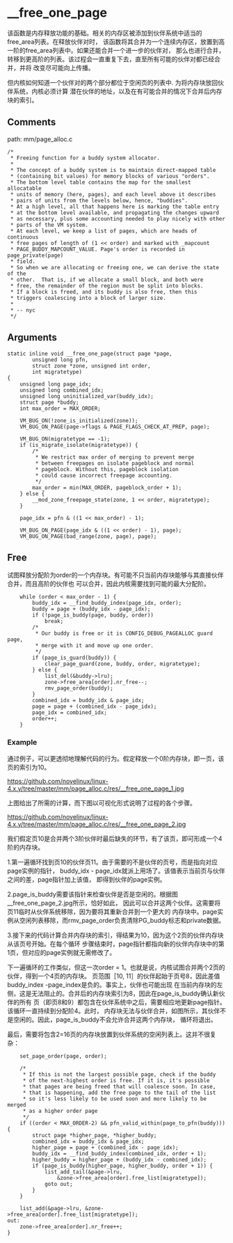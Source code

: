__free_one_page
========================================

该函数是内存释放功能的基础。相关的内存区被添加到伙伴系统中适当的free_area列表。在释放伙伴对时，
该函数将其合并为一个连续内存区，放置到高一阶的free_area列表中。如果还能合并一个进一步的伙伴对，
那么也进行合并，转移到更高阶的列表。该过程会一直重复下去，直至所有可能的伙伴对都已经合并，并将
改变尽可能向上传播。

但内核如何知道一个伙伴对的两个部分都位于空闲页的列表中. 为将内存块放回伙伴系统，内核必须计算
潜在伙伴的地址，以及在有可能合并的情况下合并后内存块的索引。

Comments
----------------------------------------

path: mm/page_alloc.c
```
/*
 * Freeing function for a buddy system allocator.
 *
 * The concept of a buddy system is to maintain direct-mapped table
 * (containing bit values) for memory blocks of various "orders".
 * The bottom level table contains the map for the smallest allocatable
 * units of memory (here, pages), and each level above it describes
 * pairs of units from the levels below, hence, "buddies".
 * At a high level, all that happens here is marking the table entry
 * at the bottom level available, and propagating the changes upward
 * as necessary, plus some accounting needed to play nicely with other
 * parts of the VM system.
 * At each level, we keep a list of pages, which are heads of continuous
 * free pages of length of (1 << order) and marked with _mapcount
 * PAGE_BUDDY_MAPCOUNT_VALUE. Page's order is recorded in page_private(page)
 * field.
 * So when we are allocating or freeing one, we can derive the state of the
 * other.  That is, if we allocate a small block, and both were
 * free, the remainder of the region must be split into blocks.
 * If a block is freed, and its buddy is also free, then this
 * triggers coalescing into a block of larger size.
 *
 * -- nyc
 */
```

Arguments
----------------------------------------

```
static inline void __free_one_page(struct page *page,
        unsigned long pfn,
        struct zone *zone, unsigned int order,
        int migratetype)
{
    unsigned long page_idx;
    unsigned long combined_idx;
    unsigned long uninitialized_var(buddy_idx);
    struct page *buddy;
    int max_order = MAX_ORDER;

    VM_BUG_ON(!zone_is_initialized(zone));
    VM_BUG_ON_PAGE(page->flags & PAGE_FLAGS_CHECK_AT_PREP, page);

    VM_BUG_ON(migratetype == -1);
    if (is_migrate_isolate(migratetype)) {
        /*
         * We restrict max order of merging to prevent merge
         * between freepages on isolate pageblock and normal
         * pageblock. Without this, pageblock isolation
         * could cause incorrect freepage accounting.
         */
        max_order = min(MAX_ORDER, pageblock_order + 1);
    } else {
        __mod_zone_freepage_state(zone, 1 << order, migratetype);
    }

    page_idx = pfn & ((1 << max_order) - 1);

    VM_BUG_ON_PAGE(page_idx & ((1 << order) - 1), page);
    VM_BUG_ON_PAGE(bad_range(zone, page), page);
```

Free
----------------------------------------

试图释放分配阶为order的一个内存块。有可能不只当前内存块能够与其直接伙伴合并，而且高阶的伙伴也
可以合并，因此内核需要找到可能的最大分配阶。

```
    while (order < max_order - 1) {
        buddy_idx = __find_buddy_index(page_idx, order);
        buddy = page + (buddy_idx - page_idx);
        if (!page_is_buddy(page, buddy, order))
            break;
        /*
         * Our buddy is free or it is CONFIG_DEBUG_PAGEALLOC guard page,
         * merge with it and move up one order.
         */
        if (page_is_guard(buddy)) {
            clear_page_guard(zone, buddy, order, migratetype);
        } else {
            list_del(&buddy->lru);
            zone->free_area[order].nr_free--;
            rmv_page_order(buddy);
        }
        combined_idx = buddy_idx & page_idx;
        page = page + (combined_idx - page_idx);
        page_idx = combined_idx;
        order++;
    }
```

### Example

通过例子，可以更透彻地理解代码的行为。假定释放一个0阶内存块，即一页，该页的索引为10。

https://github.com/novelinux/linux-4.x.y/tree/master/mm/page_alloc.c/res/__free_one_page_1.jpg

上图给出了所需的计算，而下图以可视化形式说明了过程的各个步骤。

https://github.com/novelinux/linux-4.x.y/tree/master/mm/page_alloc.c/res/__free_one_page_2.jpg

我们假定页10是合并两个3阶伙伴时最后缺失的环节，有了该页，即可形成一个4阶的内存块。

1.第一遍循环找到页10的伙伴页11。由于需要的不是伙伴的页号，而是指向对应page实例的指针，
  buddy_idx - page_idx就派上用场了。该值表示当前页与伙伴之间的差，page指针加上该值，
  即得到伙伴的page实例。

2.page_is_buddy需要该指针来检查伙伴是否是空闲的。根据图__free_one_page_2.jpg所示，恰好如此，
  因此可以合并这两个伙伴。这需要将页11临时从伙伴系统移除，因为要将其重新合并到一个更大的
  内存块中。page实例从空闲列表移除，而rmv_page_order负责清除PG_buddy标志和private数据。

3.接下来的代码计算合并内存块的索引，得结果为10，因为这个2页的伙伴内存块从该页号开始。在每个循环
  步骤结束时，page指针都指向新的伙伴内存块中的第1页，但对应的page实例就无需修改了。

下一遍循环的工作类似，但这一次order = 1。也就是说，内核试图合并两个2页的伙伴，得到一个4页的内存块。
页范围［10, 11］的伙伴起始于页号8，因此差值buddy_index -page_index是负的。事实上，伙伴也可能出现
在当前内存块的左侧，这是无法阻止的。合并后的内存块索引为8，因此在page_is_buddy确认新伙伴的所有
页（即页8和9）都包含在伙伴系统中之后，需要相应地更新page指针。该循环一直持续到分配阶4。此时，
内存块无法与伙伴合并，如图所示，其伙伴不是空闲的。因此，page_is_buddy不会允许合并这两个内存块，
循环将退出。

最后，需要将包含2=16页的内存块放置到伙伴系统的空闲列表上。这并不很复杂：

```
    set_page_order(page, order);

    /*
     * If this is not the largest possible page, check if the buddy
     * of the next-highest order is free. If it is, it's possible
     * that pages are being freed that will coalesce soon. In case,
     * that is happening, add the free page to the tail of the list
     * so it's less likely to be used soon and more likely to be merged
     * as a higher order page
     */
    if ((order < MAX_ORDER-2) && pfn_valid_within(page_to_pfn(buddy))) {
        struct page *higher_page, *higher_buddy;
        combined_idx = buddy_idx & page_idx;
        higher_page = page + (combined_idx - page_idx);
        buddy_idx = __find_buddy_index(combined_idx, order + 1);
        higher_buddy = higher_page + (buddy_idx - combined_idx);
        if (page_is_buddy(higher_page, higher_buddy, order + 1)) {
            list_add_tail(&page->lru,
                &zone->free_area[order].free_list[migratetype]);
            goto out;
        }
    }

    list_add(&page->lru, &zone->free_area[order].free_list[migratetype]);
out:
    zone->free_area[order].nr_free++;
}
```
